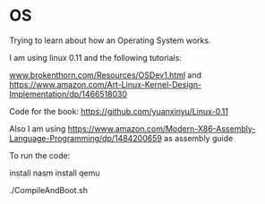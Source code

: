 # OS
Trying to learn about how an Operating System works. 

I am using linux 0.11 and the following tutorials: 

www.brokenthorn.com/Resources/OSDev1.html 
and 
https://www.amazon.com/Art-Linux-Kernel-Design-Implementation/dp/1466518030

Code for the book: https://github.com/yuanxinyu/Linux-0.11

Also I am using https://www.amazon.com/Modern-X86-Assembly-Language-Programming/dp/1484200659 as assembly guide


To run the code:

  install nasm
  install qemu
  
  
  ./CompileAndBoot.sh
